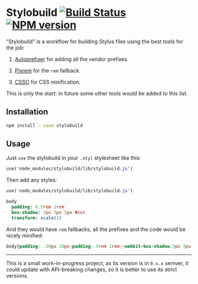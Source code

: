 # Stylobuild [![Build Status][build]][build-link] [![NPM version][version]][version-link]
[build]: https://travis-ci.org/kizu/stylobuild.png?branch=master
[build-link]: https://travis-ci.org/kizu/stylobuild
[version]: https://badge.fury.io/js/stylobuild.png
[version-link]: http://badge.fury.io/js/stylobuild

“Stylobuild” is a workflow for building Stylus files using the best tools for the job:

1. [Autoprefixer](https://github.com/ai/autoprefixer) for adding all the vendor prefixes.

2. [Pixrem](https://github.com/robwierzbowski/node-pixrem) for the `rem` fallback.

3. [CSSO](https://github.com/css/csso) for CSS minification.

This is only the start: in future some other tools would be added to this list.

## Installation

``` sh
npm install --save stylobuild
```

## Usage

Just `use` the stylobuild in your `.styl` stylesheet like this:

``` sass
use('node_modules/stylobuild/lib/stylobuild.js')
```

Then add any styles:

``` sass
use('node_modules/stylobuild/lib/stylobuild.js')

body
  padding: 0.5rem 1rem
  box-shadow: 3px 3px 5px #ccc
  transform: scale(2)
```

And they would have `rem` fallbacks, all the prefixes and the code would be nicely minified:

``` css
body{padding: .50px 10px;padding:.5rem 1rem;-webkit-box-shadow:3px 3px 5px #ccc;box-shadow:3px 3px 5px #ccc;-webkit-transform:scale(2);-ms-transform:scale(2);transform:scale(2)}
```

- - -

This is a small work-in-progress project, as its version is in `0.x.x` semver, it could update with API-breaking changes, so it is better to use its strict versions.
